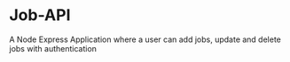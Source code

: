 # Job-API
A Node Express Application where a user can add jobs, update and delete jobs with authentication
